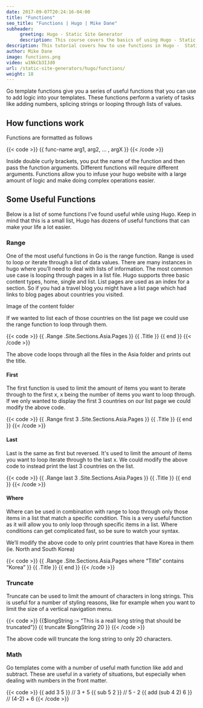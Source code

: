 ```yaml
---
date: 2017-09-07T20:24:16-04:00
title: "Functions"
seo_title: "Functions | Hugo | Mike Dane"
subheader:
     greeting: Hugo - Static Site Generator
     description: This course covers the basics of using Hugo - Static Site Generator. Work your way through the articles and we'll teach you everything you need to know to create a professional and scalable website or blog!
description: This tutorial covers how to use functions in Hugo -  Static Site Generator.
author: Mike Dane
image: functions.png
video: w1NkCb3IJd0
url: /static-site-generators/hugo/functions/
weight: 18
---
```


Go template functions give you a series of useful functions that you can use to add logic into your templates. These functions perform a variety of tasks like adding numbers, splicing strings or looping through lists of values.
## How functions work
Functions are formatted as follows

{{< code >}}
{{  func-name arg1, arg2, … , argX }}
{{< /code >}}

Inside double curly brackets, you put the name of the function and then pass the function arguments. Different functions will require different arguments. Functions allow you to infuse your hugo website with a large amount of logic and make doing complex operations easier.
## Some Useful Functions
Below is a list of some functions I’ve found useful while using Hugo. Keep in mind that this is a small list, Hugo has dozens of useful functions that can make your life a lot easier.
### Range
One of the most useful functions in Go is the range function. Range is used to loop or iterate through a list of data values. There are many instances in hugo where you’ll need to deal with lists of information. The most common use case is looping through pages in a list file. Hugo supports three basic content types, home, single and list. List pages are used as an index for a section. So if you had a travel blog you might have a list page which had links to blog pages about countries you visited.

Image of the content folder

If we wanted to list each of those countries on the list page we could use the range function to loop through them.

{{< code >}}
{{ .Range .Site.Sections.Asia.Pages }}
	{{ .Title }}
{{ end }}
{{< /code >}}

The above code loops through all the files in the Asia folder and prints out the title.
#### First
The first function is used to limit the amount of items you want to iterate through to the first x, x being the number of items you want to loop through. If we only wanted to display the first 3 countries on our list page we could modify the above code.

{{< code >}}
{{ .Range first 3 .Site.Sections.Asia.Pages }}
	{{ .Title }}
{{ end }}
{{< /code >}}
#### Last
Last is the same as first but reversed. It's used to limit the amount of items you want to loop iterate through to the last x. We could modify the above code to instead print the last 3 countries on the list.

{{< code >}}
{{ .Range last 3 .Site.Sections.Asia.Pages }}
	{{ .Title }}
{{ end }}
{{< /code >}}

#### Where
Where can be used in combination with range to loop through only those items in a list that match a specific condition. This is a very useful function as it will allow you to only loop through specific items in a list. Where conditions can get complicated fast, so be sure to watch your syntax.

We’ll modify the above code to only print countries that have Korea in them (ie. North and South Korea)

{{< code >}}
{{ .Range .Site.Sections.Asia.Pages where “Title” contains “Korea” }}
	{{ .Title }}
{{ end }}
{{< /code >}}

### Truncate
Truncate can be used to limit the amount of characters in long strings. This is useful for a number of styling reasons, like for example when you want to limit the size of a vertical navigation menu.

{{< code >}}
{{$longString := “This is a reall long string that should be truncated”}}
{{ truncate $longString 20 }}
{{< /code >}}

The above code will truncate the long string to only 20 characters.
### Math
Go templates come with a number of useful math function like add and subtract. These are useful in a variety of situations, but especially when dealing with numbers in the front matter.

{{< code >}}
	{{ add 3 5 }} // 3 + 5
	{{ sub 5 2 }} // 5 - 2
	{{ add (sub 4 2) 6 }} // (4-2) + 6
{{< /code >}}